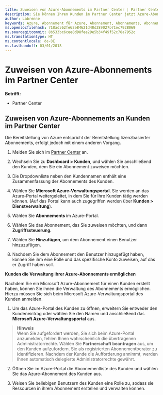 ```yaml
---
title: Zuweisen von Azure-Abonnements im Partner Center | Partner Center
description: Sie können Ihren Kunden im Partner Center jetzt Azure-Abonnements zuordnen. Ihre Kunden haben auch die Möglichkeit, die Abonnements selbst zu verwalten
author: Labrenne
keywords: Azure, Abonnement für Azure, Abonnement, Abonnements, Abonnement zuweisen, Abonnement für Azure verwalten
ms.openlocfilehash: 718ad562fe62e84621d40d289027b71ec7928069
ms.sourcegitcommit: 8b533bc6cee8d98fee29e5b34f49f52c78a7952c
ms.translationtype: HT
ms.contentlocale: de-DE
ms.lasthandoff: 03/01/2018
---
```

# <a name="assign-azure-subscriptions-in-partner-center"></a>Zuweisen von Azure-Abonnements im Partner Center

**Betrifft:**

-  Partner Center
 
## <a name="assign-azure-subcriptions-to-your-customers-in-partner-center"></a>Zuweisen von Azure-Abonnements an Kunden im Partner Center

Die Bereitstellung von Azure entspricht der Bereitstellung lizenzbasierter Abonnements, erfolgt jedoch mit einem anderen Vorgang.
 
1. Melden Sie sich im [Partner Center](https://na01.safelinks.protection.outlook.com/?url=https%3A%2F%2Fpartnercenter.microsoft.com%2F&data=02%7C01%7Cv-keimag%40microsoft.com%7C6f107d2337fa483b078e08d4efba2d13%7C72f988bf86f141af91ab2d7cd011db47%7C1%7C0%7C636397030307982666&sdata=jViWaoT04hVO10MpiduZoNV95Iv%2B4RX3wpVd028RHSU%3D&reserved=0) an.

2. Wechseln Sie zu **Dashboard > Kunden**, und wählen Sie anschließend den Kunden, dem Sie ein Abonnement zuweisen möchten.

3. Die Dropdownliste neben den Kundennamen enthält eine Zusammenfassung der Abonnements des Kunden.

4. Wählen Sie **Microsoft Azure-Verwaltungsportal**. Sie werden an das Azure-Portal weitergeleitet, in dem Sie für Ihre Kunden tätig werden können. (Auf das Portal kann auch zugegriffen werden über **Kunden > Dienstverwaltung**).

5. Wählen Sie **Abonnements** im Azure-Portal.

6. Wählen Sie das Abonnement, das Sie zuweisen möchten, und dann **Zugriffssteuerung**.

7. Wählen Sie **Hinzufügen**, um dem Abonnement einen Benutzer hinzuzufügen. 

8. Nachdem Sie dem Abonnement den Benutzer hinzugefügt haben, können Sie ihm eine Rolle und das spezifische Konto zuweisen, auf das er Zugriff haben soll. 

**Kunden die Verwaltung ihrer Azure-Abonnements ermöglichen**

Nachdem Sie ein Microsoft Azure-Abonnement für einen Kunden erstellt haben, können Sie ihnen die Verwaltung des Abonnements ermöglichen. Hierzu müssen Sie sich beim Microsoft Azure-Verwaltungsportal des Kunden anmelden. 

1.  Um das Azure-Portal des Kunden zu öffnen, erweitern Sie entweder den Kundeneintrag oder wählen Sie den Namen und anschließend das **Microsoft Azure-Verwaltungsportal** aus.
    
 >**Hinweis** <br> Wenn Sie aufgefordert werden, Sie sich beim Azure-Portal anzumelden, fehlen Ihnen wahrscheinlich die übertragenen Administratorrechte. Wählen Sie **Partnerschaft beantragen** aus, um den Kunden aufzufordern, Sie als registrierten Abonnementberater zu identifizieren. Nachdem der Kunde die Aufforderung annimmt, werden Ihnen automatisch delegierte Administratorrechte gewährt. 

2.  Öffnen Sie im Azure-Portal die Abonnementliste des Kunden und wählen Sie das Azure-Abonnement des Kunden aus.

3.  Weisen Sie beliebigen Benutzern des Kunden eine Rolle zu, sodass sie Ressourcen in ihrem Abonnement erstellen und verwalten können.


